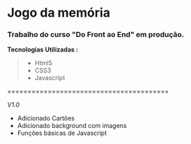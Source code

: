 # Jogo da memória

### Trabalho do curso "Do Front ao End" em produção.

**Tecnologias Utilizadas :**

>* Html5
>* CSS3
>* Javascript

========================================

*V1.0*

* Adicionado Cartões 
* Adicionado background com imagens
* Funções básicas de Javascript